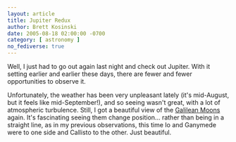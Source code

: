 ```yaml
---
layout: article
title: Jupiter Redux
author: Brett Kosinski
date: 2005-08-18 02:00:00 -0700
category: [ astronomy ]
no_fediverse: true
---
```


Well, I just had to go out again last night and check out Jupiter.  With it setting earlier and earlier these days, there are fewer and fewer opportunities to observe it.  

Unfortunately, the weather has been very unpleasant lately (it's mid-August, but it feels like mid-September!), and so seeing wasn't great, with a lot of atmospheric turbulence.  Still, I got a beautiful view of the [Galilean Moons](../Galilean_Moons.md) again.  It's fascinating seeing them change position... rather than being in a straight line, as in my previous observations, this time Io and Ganymede were to one side and Callisto to the other.  Just beautiful.

